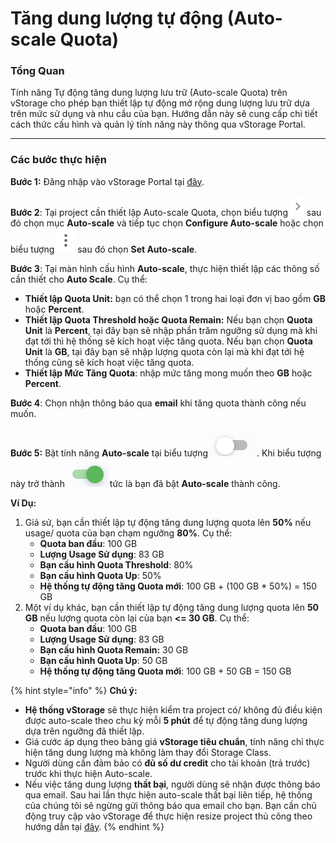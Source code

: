 # Tăng dung lượng tự động (Auto-scale Quota)

### Tổng Quan

Tính năng Tự động tăng dung lượng lưu trữ (Auto-scale Quota) trên vStorage cho phép bạn thiết lập tự động mở rộng dung lượng lưu trữ dựa trên mức sử dụng và nhu cầu của bạn. Hướng dẫn này sẽ cung cấp chi tiết cách thức cấu hình và quản lý tính năng này thông qua vStorage Portal.

***

### Các bước thực hiện

**Bước 1:** Đăng nhập vào vStorage Portal tại [đây](https://vstorage.console.vngcloud.vn/overview).

**Bước 2**: Tại project cần thiết lập Auto-scale Quota, chọn biểu tượng <img src="../../../../.gitbook/assets/image (398).png" alt="" data-size="line"> sau đó chọn mục **Auto-scale** và tiếp tục chọn **Configure Auto-scale** hoặc chọn biểu tượng <img src="../../../../.gitbook/assets/image (400).png" alt="" data-size="line"> sau đó chọn **Set Auto-scale**.

**Bước 3**: Tại màn hình cấu hình **Auto-scale**, thực hiện thiết lập các thông số cần thiết cho **Auto Scale**. Cụ thể:&#x20;

* **Thiết lập Quota Unit:** bạn có thể chọn 1 trong hai loại đơn vị bao gồm **GB** hoặc **Percent**.
* **Thiết lập Quota Threshold hoặc Quota Remain:** Nếu bạn chọn **Quota Unit** là **Percent**, tại đây bạn sẽ nhập phần trăm ngưỡng sử dụng mà khi đạt tới thì hệ thống sẽ kích hoạt việc tăng quota. Nếu bạn chọn **Quota Unit** là **GB**, tại đây bạn sẽ nhập lượng quota còn lại mà khi đạt tới hệ thống cũng sẽ kích hoạt việc tăng quota.&#x20;
* **Thiết lập Mức Tăng Quota**: nhập mức tăng mong muốn theo **GB** hoặc **Percent**.

**Bước 4**: Chọn nhận thông báo qua **email** khi tăng quota thành công nếu muốn.

**Bước 5:** Bật tính năng **Auto-scale** tại biểu tượng <img src="../../../../.gitbook/assets/image (402).png" alt="" data-size="line">. Khi biểu tượng này trở thành <img src="../../../../.gitbook/assets/image (403).png" alt="" data-size="line">tức là bạn đã bật **Auto-scale** thành công.&#x20;

**Ví Dụ:**&#x20;

1. Giả sử, bạn cần thiết lập tự động tăng dung lượng quota lên **50%** nếu usage/ quota của bạn chạm ngưỡng **80%**. Cụ thể:
   * **Quota ban đầu**: 100 GB
   * **Lượng Usage Sử dụng**: 83 GB
   * **Bạn cấu hình Quota Threshold**: 80%
   * **Bạn cấu hình Quota Up**: 50%
   * **Hệ thống tự động tăng Quota mới**: 100 GB + (100 GB \* 50%) = 150 GB
2. Một ví dụ khác, bạn cần thiết lập tự động tăng dung lượng quota lên **50 GB** nếu lượng quota còn lại của bạn **<= 30 GB**. Cụ thể:&#x20;
   * **Quota ban đầu**: 100 GB
   * **Lượng Usage Sử dụng**: 83 GB
   * **Bạn cấu hình Quota Remain:** 30 GB
   * **Bạn cấu hình Quota Up**: 50 GB
   * **Hệ thống tự động tăng Quota mới**: 100 GB + 50 GB = 150 GB

{% hint style="info" %}
**Chú ý:**

* **Hệ thống vStorage** sẽ thực hiện kiểm tra project có/ không đủ điều kiện được auto-scale theo chu kỳ mỗi **5 phút** để tự động tăng dung lượng dựa trên ngưỡng đã thiết lập.
* Giá cước áp dụng theo bảng giá **vStorage tiêu chuẩn**, tính năng chỉ thực hiện tăng dung lượng mà không làm thay đổi Storage Class.
* Người dùng cần đảm bảo có **đủ số dư credit** cho tài khoản (trả trước) trước khi thực hiện Auto-scale.
* Nếu việc tăng dung lượng **thất bại**, người dùng sẽ nhận được thông báo qua email. Sau hai lần thực hiện auto-scale thất bại liên tiếp, hệ thống của chúng tôi sẽ ngừng gửi thông báo qua email cho bạn. Bạn cần chủ động truy cập vào vStorage để thực hiện resize project thủ công theo hướng dẫn tại [đây](tang-giam-han-muc-project.md).
{% endhint %}
